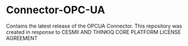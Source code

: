 # Connector-OPC-UA
Contains the latest release of the OPCUA Connector. This repository was created in response to CESMII AND THINKIQ CORE PLATFORM LICENSE AGREEMENT
